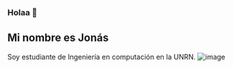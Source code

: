 ### Holaa 👋

## Mi nombre es Jonás

Soy estudiante de Ingeniería en computación en la UNRN.
![image](https://user-images.githubusercontent.com/105248090/168651138-32d4f584-87a8-48f3-b69b-8feb695a341c.png)


<!--
**Jonaa-Herrera/Jonaa-Herrera** is a ✨ _special_ ✨ repository because its `README.md` (this file) appears on your GitHub profile.

Here are some ideas to get you started:

- 🔭 I’m currently working on ...
- 🌱 I’m currently learning ...
- 👯 I’m looking to collaborate on ...
- 🤔 I’m looking for help with ...
- 💬 Ask me about ...
- 📫 How to reach me: ...
- 😄 Pronouns: ...
- ⚡ Fun fact: ...
-->
